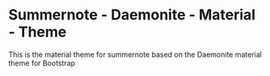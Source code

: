 # Summernote - Daemonite - Material - Theme
This is the material theme for summernote based on the Daemonite material theme for Bootstrap